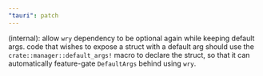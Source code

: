 ```yaml
---
"tauri": patch
---
```


(internal): allow `wry` dependency to be optional again while keeping default args.
code that wishes to expose a struct with a default arg should use the `crate::manager::default_args!` macro to declare
the struct, so that it can automatically feature-gate `DefaultArgs` behind using `wry`.
